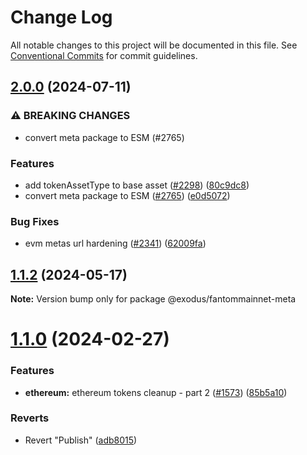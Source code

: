 # Change Log

All notable changes to this project will be documented in this file.
See [Conventional Commits](https://conventionalcommits.org) for commit guidelines.

## [2.0.0](https://github.com/ExodusMovement/assets/compare/@exodus/fantommainnet-meta@1.1.2...@exodus/fantommainnet-meta@2.0.0) (2024-07-11)


### ⚠ BREAKING CHANGES

* convert meta package to ESM (#2765)

### Features

* add tokenAssetType to base asset ([#2298](https://github.com/ExodusMovement/assets/issues/2298)) ([80c9dc8](https://github.com/ExodusMovement/assets/commit/80c9dc8a4d2a8614f84b66d2c9649cdf19601443))
* convert meta package to ESM ([#2765](https://github.com/ExodusMovement/assets/issues/2765)) ([e0d5072](https://github.com/ExodusMovement/assets/commit/e0d5072e1f79bf3770c88333638a7499046544de))


### Bug Fixes

* evm metas url hardening ([#2341](https://github.com/ExodusMovement/assets/issues/2341)) ([62009fa](https://github.com/ExodusMovement/assets/commit/62009fa96731fd45f1225a77cba02b3a08db9236))



## [1.1.2](https://github.com/ExodusMovement/assets/compare/@exodus/fantommainnet-meta@1.1.1...@exodus/fantommainnet-meta@1.1.2) (2024-05-17)

**Note:** Version bump only for package @exodus/fantommainnet-meta





# [1.1.0](https://github.com/ExodusMovement/assets/compare/@exodus/fantommainnet-meta@1.0.5...@exodus/fantommainnet-meta@1.1.0) (2024-02-27)


### Features

* **ethereum:** ethereum tokens cleanup - part 2 ([#1573](https://github.com/ExodusMovement/assets/issues/1573)) ([85b5a10](https://github.com/ExodusMovement/assets/commit/85b5a10e958ba883dd9fbbfc521909a27ea05a12))


### Reverts

* Revert "Publish" ([adb8015](https://github.com/ExodusMovement/assets/commit/adb8015efd51a4fa36ad0c86c28cb2d94c52a578))
